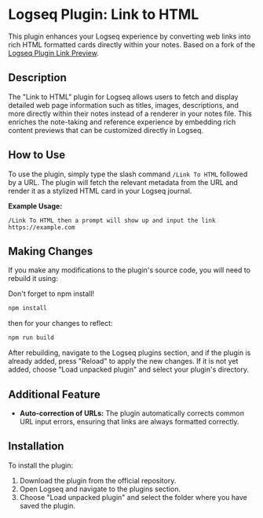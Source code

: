 # Logseq Plugin: Link to HTML

This plugin enhances your Logseq experience by converting web links into rich HTML formatted cards directly within your notes. Based on a fork of the [Logseq Plugin Link Preview](https://github.com/logseq/logseq-plugin-samples/tree/master/logseq-plugin-link-preview).

## Description

The "Link to HTML" plugin for Logseq allows users to fetch and display detailed web page information such as titles, images, descriptions, and more directly within their notes instead of a renderer in your notes file. This enriches the note-taking and reference experience by embedding rich content previews that can be customized directly in Logseq.

## How to Use

To use the plugin, simply type the slash command `/Link To HTML` followed by a URL. The plugin will fetch the relevant metadata from the URL and render it as a stylized HTML card in your Logseq journal.

**Example Usage:**
```
/Link To HTML then a prompt will show up and input the link https://example.com
```

## Making Changes

If you make any modifications to the plugin's source code, you will need to rebuild it using:

Don't forget to npm install!
```bash
npm install 
```

then for your changes to reflect: 

```bash
npm run build
```

After rebuilding, navigate to the Logseq plugins section, and if the plugin is already added, press "Reload" to apply the new changes. If it is not yet added, choose "Load unpacked plugin" and select your plugin's directory.

## Additional Feature

- **Auto-correction of URLs:** The plugin automatically corrects common URL input errors, ensuring that links are always formatted correctly.

## Installation

To install the plugin:

1. Download the plugin from the official repository.
2. Open Logseq and navigate to the plugins section.
3. Choose "Load unpacked plugin" and select the folder where you have saved the plugin.